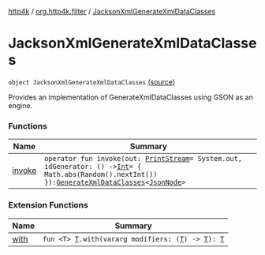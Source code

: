 [http4k](../../index.md) / [org.http4k.filter](../index.md) / [JacksonXmlGenerateXmlDataClasses](./index.md)

# JacksonXmlGenerateXmlDataClasses

`object JacksonXmlGenerateXmlDataClasses` [(source)](https://github.com/http4k/http4k/blob/master/http4k-format-jackson-xml/src/main/kotlin/org/http4k/filter/JacksonXmlGenerateXmlDataClasses.kt#L11)

Provides an implementation of GenerateXmlDataClasses using GSON as an engine.

### Functions

| Name | Summary |
|---|---|
| [invoke](invoke.md) | `operator fun invoke(out: `[`PrintStream`](https://docs.oracle.com/javase/9/docs/api/java/io/PrintStream.html)` = System.out, idGenerator: () -> `[`Int`](https://kotlinlang.org/api/latest/jvm/stdlib/kotlin/-int/index.html)` = { Math.abs(Random().nextInt()) }): `[`GenerateXmlDataClasses`](../-generate-xml-data-classes/index.md)`<`[`JsonNode`](https://fasterxml.github.io/jackson-databind/javadoc/2.9/com/fasterxml/jackson/databind/JsonNode.html)`>` |

### Extension Functions

| Name | Summary |
|---|---|
| [with](../../org.http4k.core/with.md) | `fun <T> `[`T`](../../org.http4k.core/with.md#T)`.with(vararg modifiers: (`[`T`](../../org.http4k.core/with.md#T)`) -> `[`T`](../../org.http4k.core/with.md#T)`): `[`T`](../../org.http4k.core/with.md#T) |
